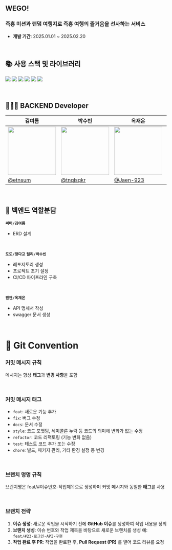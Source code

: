 ## WEGO!
### **즉흥 미션과 랜덤 여행지로 즉흥 여행의 즐거움을 선사하는 서비스**

- **개발 기간**: 2025.01.01 ~ 2025.02.20


<br/>

## 📚 사용 스택 및 라이브러리
<img src="https://img.shields.io/badge/node.js-5FA04E?style=for-the-badge&logo=Node.js&logoColor=white"> <img src="https://img.shields.io/badge/express.js-ffffff?style=for-the-badge&logo=express.js&logoColor=black"> <img src="https://img.shields.io/badge/nodemon-76D04B?style=for-the-badge&logo=Nodemon&logoColor=white">  <img src="https://img.shields.io/badge/MySQL-4479A1?style=for-the-badge&logo=mysql&logoColor=white">
<img src="https://img.shields.io/badge/Babel-F9DC3E?style=for-the-badge&logo=Babel&logoColor=black"> 
<img src="https://img.shields.io/badge/JWT-000000?style=for-the-badge&logo=JSON-Web-Tokens&logoColor=white">

<br/>

## 👩🏻‍💻 BACKEND Developer
| <center>김여름</center>| <center>박수빈</center>| <center>옥재은</center>| <center>👑 정다교</center>
| -------------------------------------------------------------------------------------------------- | ------------------------------------------------------------------------------------------------------- | ------------------------------------------------------------------------------------------------- | -------------------------------------------------------------------------------------------------
| <center> <img src="https://github.com/user-attachments/assets/eee96735-8b97-4260-9efa-253442f55bc8" width="150px" /></center> |<center> <img src="https://avatars.githubusercontent.com/u/129366603?v=4" width="150px" /></center> | <center> <img src="https://github.com/user-attachments/assets/c23bed8f-e5b7-4660-9c0d-93be51a0f186" width="150px" /></center> | <center> <img src="https://github.com/user-attachments/assets/d2a1921d-10e3-4aa2-9355-3c590dbda506" width="150px" /></center> |
| [@etnsum](https://github.com/etnsum) |[@tnqlsqkr](https://github.com/tnqlsqkr) |[@Jaen-923](https://github.com/Jaen-923) | [@hyunn0121](https://github.com/hyunn0121) | | |

<br/>

## 📌 백엔드 역할분담

**`써머/김여름`** 
* ERD 설계
  
<br/>

**`도도/정다교`** **`릴리/박수빈`**
* 레포지토리 생성
* 프로젝트 초기 설정
* CI/CD 파이프라인 구축

<br/>

**`잰잰/옥재은`**
* API 명세서 작성
* swagger 문서 생성

<br/>

# 📢 Git Convention

### 커밋 메시지 규칙

메시지는 항상 **태그**과 **변경 사항**을 포함

<br/>

### 커밋 메시지 태그

- `feat`: 새로운 기능 추가
- `fix`: 버그 수정
- `docs`: 문서 수정
- `style`: 코드 포맷팅, 세미콜론 누락 등 코드의 의미에 변화가 없는 수정
- `refactor`: 코드 리팩토링 (기능 변화 없음)
- `test`: 테스트 코드 추가 또는 수정
- `chore`: 빌드, 패키지 관리, 기타 환경 설정 등 변경

<br/>

### 브랜치 명명 규칙

브랜치명은 feat/#이슈번호-작업제목으로 생성하며 커밋 메시지와 동일한 **태그**를 사용

<br/>

### 브랜치 전략

1. **이슈 생성**: 새로운 작업을 시작하기 전에 **GitHub 이슈**를 생성하여 작업 내용을 정의
2. **브랜치 생성**: 이슈 번호와 작업 제목을 바탕으로 새로운 브랜치를 생성 예: `feat/#23-로그인-API-구현`
3. **작업 완료 후 PR**: 작업을 완료한 후, **Pull Request (PR)** 를 열어 코드 리뷰를 요청


